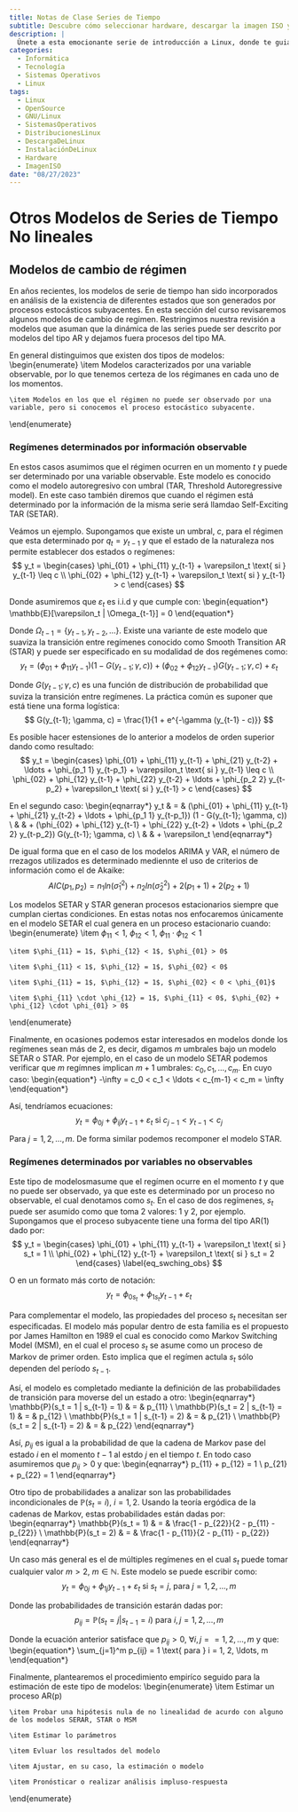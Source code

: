 ```yaml
---
title: Notas de Clase Series de Tiempo
subtitle: Descubre cómo seleccionar hardware, descargar la imagen ISO y preparar los medios de instalación. Exploraremos opciones para probar o instalar Linux en tu equipo.
description: |
  Únete a esta emocionante serie de introducción a Linux, donde te guiaré a través de los pasos para descargar e instalar GNU/Linux en tu equipo. Aprenderás a seleccionar el hardware adecuado, descargar la imagen ISO de tu distribución preferida y preparar los medios de instalación. Además, exploraremos diferentes opciones para probar o instalar Linux. ¡Embárcate en esta aventura y descubre el poder de GNU/Linux!
categories:
  - Informática
  - Tecnología
  - Sistemas Operativos
  - Linux
tags:
  - Linux
  - OpenSource
  - GNU/Linux
  - SistemasOperativos
  - DistribucionesLinux
  - DescargaDeLinux
  - InstalaciónDeLinux
  - Hardware
  - ImagenISO
date: "08/27/2023"
---
```










# Otros Modelos de Series de Tiempo No lineales


## Modelos de cambio de régimen

En años recientes, los modelos de serie de tiempo han sido incorporados en análisis de la existencia de diferentes estados que son generados por procesos estocásticos subyacentes. En esta sección del curso revisaremos algunos modelos de cambio de regimen. Restringimos nuestra revisión a modelos que asuman que la dinámica de las series puede ser descrito por modelos del tipo AR y dejamos fuera procesos del tipo MA.

En general distinguimos que existen dos tipos de modelos:
\begin{enumerate}
    \item Modelos caracterizados por una variable observable, por lo que tenemos certeza de los régimanes en cada uno de los momentos.
    
    \item Modelos en los que el régimen no puede ser observado por una variable, pero si conocemos el proceso estocástico subyacente. 
\end{enumerate}

### Regímenes determinados por información observable

En estos casos asumimos que el régimen ocurren en un momento $t$ y puede ser determinado por una variable observable. Este modelo es conocido como el modelo autoregresivo con umbral (TAR, Threshold Autoregressive model). En este caso también diremos que cuando el régimen está determinado por la información de la misma serie será llamdao Self-Exciting TAR (SETAR).

Veámos un ejemplo. Supongamos que existe un umbral, $c$, para el régimen que esta determinado por $q_t = y_{t-1}$ y que el estado de la naturaleza nos permite establecer dos estados o regímenes:
$$
    y_t = 
    \begin{cases}
        \phi_{01} + \phi_{11} y_{t-1} + \varepsilon_t \text{ si } y_{t-1} \leq c \\
        \phi_{02} + \phi_{12} y_{t-1} + \varepsilon_t \text{ si } y_{t-1} > c 
    \end{cases}
$$

Donde asumiremos que $\varepsilon_t$ es i.i.d y que cumple con:
\begin{equation*}
    \mathbb{E}[\varepsilon_t | \Omega_{t-1}] = 0
\end{equation*}

Donde $\Omega_{t-1} = \{ y_{t-1}, y_{t-2}, \ldots \}$. Existe una variante de este modelo que suaviza la transición entre regímenes conocido como Smooth Transition AR (STAR) y puede ser especificado en su modalidad de dos regémenes como:
$$
    y_t = (\phi_{01} + \phi_{11} y_{t-1}) (1 - G(y_{t-1}; \gamma, c)) + (\phi_{02} + \phi_{12} y_{t-1}) G(y_{t-1}; \gamma, c) + \varepsilon_t
$$

Donde $G(y_{t-1}; \gamma, c)$ es una función de distribución de probabilidad que suviza la transición entre regímenes. La práctica común es suponer que está tiene una forma logística:
$$
    G(y_{t-1}; \gamma, c) = \frac{1}{1 + e^{-\gamma (y_{t-1} - c)}}
$$

Es posible hacer estensiones de lo anterior a modelos de orden superior dando como resultado:
$$
    y_t = 
    \begin{cases}
        \phi_{01} + \phi_{11} y_{t-1} + \phi_{21} y_{t-2} + \ldots + \phi_{p_1 1} y_{t-p_1} + \varepsilon_t \text{ si } y_{t-1} \leq c \\
        \phi_{02} + \phi_{12} y_{t-1} + \phi_{22} y_{t-2} + \ldots + \phi_{p_2 2} y_{t-p_2} + \varepsilon_t \text{ si } y_{t-1} > c 
    \end{cases}
$$

En el segundo caso:
\begin{eqnarray*}
    y_t & = & (\phi_{01} + \phi_{11} y_{t-1} + \phi_{21} y_{t-2} + \ldots + \phi_{p_1 1} y_{t-p_1}) (1 - G(y_{t-1}; \gamma, c)) \\
    &  & + (\phi_{02} + \phi_{12} y_{t-1} + \phi_{22} y_{t-2} + \ldots + \phi_{p_2 2} y_{t-p_2}) G(y_{t-1}; \gamma, c) \\
    &  & + \varepsilon_t
\end{eqnarray*}

De igual forma que en el caso de los modelos ARIMA y VAR, el número de rrezagos utilizados es determinado mediennte el uso de criterios de información como el de Akaike:
$$
    AIC(p_1, p_2) = n_1 ln(\hat{\sigma}^2_1) + n_2 ln(\hat{\sigma}^2_2) + 2(p_1 + 1) + 2(p_2 + 1)
$$

Los modelos SETAR y STAR generan procesos estacionarios siempre que cumplan ciertas condiciones. En estas notas nos enfocaremos únicamente en el modelo SETAR el cual genera en un proceso estacionario cuando:
\begin{enumerate}
    \item $\phi_{11} < 1$, $\phi_{12} < 1$, $\phi_{11} \cdot \phi_{12} < 1$
    
    \item $\phi_{11} = 1$, $\phi_{12} < 1$, $\phi_{01} > 0$
    
    \item $\phi_{11} < 1$, $\phi_{12} = 1$, $\phi_{02} < 0$
    
    \item $\phi_{11} = 1$, $\phi_{12} = 1$, $\phi_{02} < 0 < \phi_{01}$
    
    \item $\phi_{11} \cdot \phi_{12} = 1$, $\phi_{11} < 0$, $\phi_{02} + \phi_{12} \cdot \phi_{01} > 0$
\end{enumerate}

Finalmente, en ocasiones podemos estar interesados en modelos donde los regímenes sean más de 2, es decir, digamos $m$ umbrales bajo un modelo SETAR o STAR. Por ejemplo, en el caso de un modelo SETAR podemos verificar que $m$ regímnes implican $m + 1$ umbrales: $c_0, c_1, \ldots, c_m$. En cuyo caso:
\begin{equation*}
    -\infty = c_0 < c_1 < \ldots < c_{m-1} < c_m = \infty
\end{equation*}

Así, tendríamos ecuaciones:
$$
    y_t = \phi_{0j} + \phi_{ij} y_{t-1} + \varepsilon_t \text{ si } c_{j-1} < y_{t-1} < c_j
$$

Para $j = 1, 2, \ldots, m$. De forma similar podemos recomponer el modelo STAR.

### Regímenes determinados por variables no observables

Este tipo de modelosmasume que el regímen ocurre en el momento $t$ y que no puede ser observado, ya que este es determinado por un proceso no observable, el cual denotamos como $s_t$. En el caso de dos regímenes, $s_t$ puede ser asumido como que toma 2 valores: 1 y 2, por ejemplo. Supongamos que el proceso subyacente tiene una forma del tipo AR(1) dado por:
$$
    y_t = 
    \begin{cases}
        \phi_{01} + \phi_{11} y_{t-1} + \varepsilon_t \text{ si } s_t = 1 \\
        \phi_{02} + \phi_{12} y_{t-1} + \varepsilon_t \text{ si } s_t = 2
    \end{cases}
    \label{eq_swching_obs}
$$

O en un formato más corto de notación:
$$
    y_t = \phi_{0 s_t} + \phi_{1 s_t} y_{t-1} + \varepsilon_t
$$

Para complementar el modelo, las propiedades del proceso $s_t$ necesitan ser especificadas. El modelo más popular dentro de esta familia es el propuesto por James Hamilton en 1989 el cual es conocido como Markov Switching Model (MSM), en el cual el proceso $s_t$ se asume como un proceso de Markov de primer orden. Esto implica que el regímen actula $s_t$ sólo dependen del período $s_{t-1}$. 

Así, el modelo es completado mediante la definición de las probabilidades de transición para moverse del un estado a otro:
\begin{eqnarray*}
    \mathbb{P}(s_t = 1 | s_{t-1} = 1) & = & p_{11} \\
    \mathbb{P}(s_t = 2 | s_{t-1} = 1) & = & p_{12} \\
    \mathbb{P}(s_t = 1 | s_{t-1} = 2) & = & p_{21} \\
    \mathbb{P}(s_t = 2 | s_{t-1} = 2) & = & p_{22} 
\end{eqnarray*}

Así, $p_{ij}$ es igual a la probabilidad de que la cadena de Markov pase del estado $i$ en el momento $t-1$ al estdo $j$ en el tiempo $t$. En todo caso asumiremos que $p_{ij} > 0$ y que:
\begin{eqnarray*}
    p_{11} + p_{12} = 1 \\
    p_{21} + p_{22} = 1 
\end{eqnarray*}

Otro tipo de probabilidades a analizar son las probabilidades incondicionales de $\mathbb{P}(s_t = i)$, $i = 1, 2$. Usando la teoría ergódica de la cadenas de Markov, estas probabilidades están dadas por:
\begin{eqnarray*}
    \mathbb{P}(s_t = 1) & = & \frac{1 - p_{22}}{2 - p_{11} - p_{22}} \\ 
    \mathbb{P}(s_t = 2) & = & \frac{1 - p_{11}}{2 - p_{11} - p_{22}}
\end{eqnarray*}

Un caso más general es el de múltiples regímenes en el cual $s_t$ puede tomar cualquier valor $m > 2$, $m \in \mathbb{N}$. Este modelo se puede escribir como:
$$
    y_t = \phi_{0j} + \phi_{1j} y_{t-1} + \varepsilon_t \text{ si } s_t = j \text{, para } j = 1, 2, \ldots, m
$$

Donde las probabilidades de transición estarán dadas por:
$$
    p_{ij} = \mathbb{P}(s_t = j | s_{t-1} = i) \text{ para } i , j = 1, 2, \ldots, m
$$

Donde la ecuación anterior satisface que $p_{ij} > 0$, $\forall i, j = = 1, 2, \ldots, m$ y que:
\begin{equation*}
    \sum_{j=1}^m p_{ij} = 1 \text{ para } i = 1, 2, \ldots, m
\end{equation*}

Finalmente, plantearemos el procedimiento empiríco seguido para la estimación de este tipo de modelos:
\begin{enumerate}
    \item Estimar un proceso AR(p)
    
    \item Probar una hipótesis nula de no linealidad de acurdo con alguno de los modelos SERAR, STAR o MSM
    
    \item Estimar lo parámetros
    
    \item Evluar los resultados del modelo
    
    \item Ajustar, en su caso, la estimación o modelo
    
    \item Pronósticar o realizar análisis impluso-respuesta
\end{enumerate}
